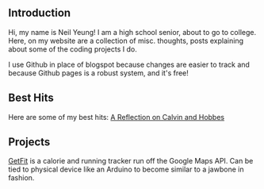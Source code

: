 
## Introduction
Hi, my name is Neil Yeung! I am a high school senior, about to go to college. Here, on my website are a collection of misc. thoughts, posts explaining about some of the coding projects I do.

I use Github in place of blogspot because changes are easier to track and because Github pages is a robust system, and it's free!

## Best Hits
Here are some of my best hits:
[A Reflection on Calvin and Hobbes](https://techcrunch.com/)

## Projects
[GetFit](https://github.com/Genuinely/getfit) is a calorie and running tracker run off the Google Maps API. Can be tied to physical device like an Arduino to become similar to a jawbone in fashion.

